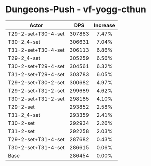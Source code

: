 # Dungeons-Push - vf-yogg-cthun
| Actor | DPS | Increase |
|---|:---:|:---:|
|T29-2-set+T30-4-set|307863|7.47%|
|T30-2_4-set|306631|7.04%|
|T31-2-set+T30-4-set|306113|6.86%|
|T29-2_4-set|305259|6.56%|
|T30-2-set+T29-4-set|304561|6.32%|
|T31-2-set+T29-4-set|303783|6.05%|
|T29-2-set+T30-2-set|300682|4.97%|
|T29-2-set+T31-2-set|299689|4.62%|
|T30-2-set+T31-2-set|298185|4.10%|
|T29-2-set|293852|2.58%|
|T31-2_4-set|293359|2.41%|
|T30-2-set|292934|2.26%|
|T31-2-set|292258|2.03%|
|T29-2-set+T31-4-set|287682|0.43%|
|T30-2-set+T31-4-set|286615|0.06%|
|Base|286454|0.00%|
